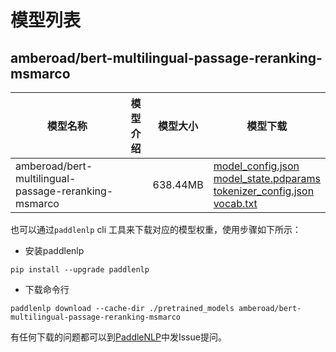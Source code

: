#  模型列表

## amberoad/bert-multilingual-passage-reranking-msmarco

| 模型名称 | 模型介绍 | 模型大小  | 模型下载 |
| --- | --- | --- | --- |
|amberoad/bert-multilingual-passage-reranking-msmarco|  | 638.44MB | [model_config.json](https://bj.bcebos.com/paddlenlp/models/community/amberoad/bert-multilingual-passage-reranking-msmarco/model_config.json)<br>[model_state.pdparams](https://bj.bcebos.com/paddlenlp/models/community/amberoad/bert-multilingual-passage-reranking-msmarco/model_state.pdparams)<br>[tokenizer_config.json](https://bj.bcebos.com/paddlenlp/models/community/amberoad/bert-multilingual-passage-reranking-msmarco/tokenizer_config.json)<br>[vocab.txt](https://bj.bcebos.com/paddlenlp/models/community/amberoad/bert-multilingual-passage-reranking-msmarco/vocab.txt) |

也可以通过`paddlenlp` cli 工具来下载对应的模型权重，使用步骤如下所示：

* 安装paddlenlp

```shell
pip install --upgrade paddlenlp
```

* 下载命令行

```shell
paddlenlp download --cache-dir ./pretrained_models amberoad/bert-multilingual-passage-reranking-msmarco
```

有任何下载的问题都可以到[PaddleNLP](https://github.com/PaddlePaddle/PaddleNLP)中发Issue提问。